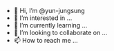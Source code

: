 - 👋 Hi, I’m @yun-jungsung
- 👀 I’m interested in ...
- 🌱 I’m currently learning ...
- 💞️ I’m looking to collaborate on ...
- 📫 How to reach me ...

<!---
yun-jungsung/yun-jungsung is a ✨ special ✨ repository because its `README.md` (this file) appears on your GitHub profile.
You can click the Preview link to take a look at your changes.
--->
